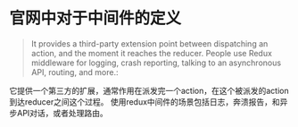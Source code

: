 # 官网中对于中间件的定义
>It provides a third-party extension point between dispatching an action, and the moment it reaches the reducer. People use Redux middleware for logging, crash reporting, talking to an asynchronous API, routing, and more.:

它提供一个第三方的扩展，通常作用在派发完一个action，在这个被派发的action到达reducer之间这个过程。
使用redux中间件的场景包括日志，奔溃报告，和异步API对话，或者处理路由。
